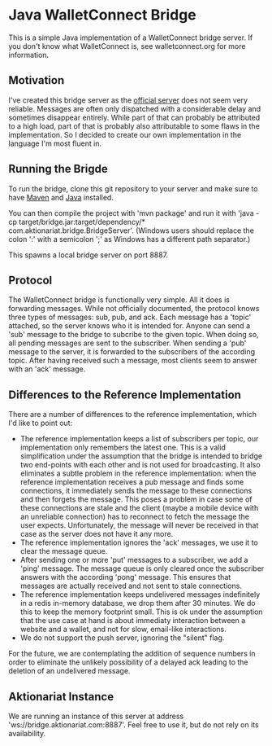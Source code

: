 # Java WalletConnect Bridge

This is a simple Java implementation of a WalletConnect bridge server. If you don't know what WalletConnect is, see walletconnect.org for more information.

## Motivation

I've created this bridge server as the [official server](bridge.walletconnect.org) does not seem very reliable. Messages are often only dispatched with a considerable delay and sometimes disappear entirely. While part of that can probably be attributed to a high load, part of that is probably also attributable to some flaws in the implementation. So I decided to create our own implementation in the language I'm most fluent in.

## Running the Brigde

To run the bridge, clone this git repository to your server and make sure to have [Maven](https://maven.apache.org/) and [Java](https://openjdk.java.net/install/) installed.

You can then compile the project with 'mvn package' and run it with 'java -cp target/bridge.jar:target/dependency/* com.aktionariat.bridge.BridgeServer'. (Windows users should replace the colon ':' with a semicolon ';' as Windows has a different path separator.)

This spawns a local bridge server on port 8887.

## Protocol

The WalletConnect bridge is functionally very simple. All it does is forwarding messages. While not officially documented, the protocol knows three types of messages: sub, pub, and ack. Each message has a 'topic' attached, so the server knows who it is intended for. Anyone can send a 'sub' message to the bridge to subcribe to the given topic. When doing so, all pending messages are sent to the subscriber. When sending a 'pub' message to the server, it is forwarded to the subscribers of the according topic. After having received such a message, most clients seem to answer with an 'ack' message.

## Differences to the Reference Implementation

There are a number of differences to the reference implementation, which I'd like to point out:

* The reference implementation keeps a list of subscribers per topic, our implementation only remembers the latest one. This is a valid simplification under the assumption that the bridge is intended to bridge two end-points with each other and is not used for broadcasting. It also eliminates a subtle problem in the reference implementation: when the reference implementation receives a pub message and finds some connections, it immediately sends the message to these connections and then forgets the message. This poses a problem in case some of these connections are stale and the client (maybe a mobile device with an unreliable connection) has to reconnect to fetch the message the user expects. Unfortunately, the message will never be received in that case as the server does not have it any more.
* The reference implementation ignores the 'ack' messages, we use it to clear the message queue.
* After sending one or more 'put' messages to a subscriber, we add a 'ping' message. The message queue is only cleared once the subscriber answers with the according 'pong' message. This ensures that messages are actually received and not sent to stale connections.
* The reference implementation keeps undelivered messages indefinitely in a redis in-memory database, we drop them after 30 minutes. We do this to keep the memory footprint small. This is ok under the assumption that the use case at hand is about immediaty interaction between a website and a wallet, and not for slow, email-like interactions.
* We do not support the push server, ignoring the "silent" flag.

For the future, we are contemplating the addition of sequence numbers in order to eliminate the unlikely possibility of a delayed ack leading to the deletion of an undelivered message.

## Aktionariat Instance

We are running an instance of this server at address 'ws://bridge.aktionariat.com:8887'. Feel free to use it, but do not rely on its availability.

